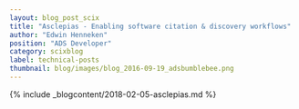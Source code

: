 ```yaml
---
layout: blog_post_scix
title: "Asclepias - Enabling software citation & discovery workflows"
author: "Edwin Henneken"
position: "ADS Developer"
category: scixblog
label: technical-posts
thumbnail: blog/images/blog_2016-09-19_adsbumblebee.png
---
```


{% include _blogcontent/2018-02-05-asclepias.md %}